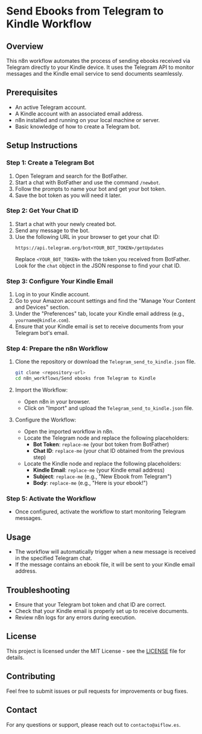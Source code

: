 # Send Ebooks from Telegram to Kindle Workflow

## Overview
This n8n workflow automates the process of sending ebooks received via Telegram directly to your Kindle device. It uses the Telegram API to monitor messages and the Kindle email service to send documents seamlessly.

## Prerequisites
- An active Telegram account.
- A Kindle account with an associated email address.
- n8n installed and running on your local machine or server.
- Basic knowledge of how to create a Telegram bot.

## Setup Instructions

### Step 1: Create a Telegram Bot
1. Open Telegram and search for the BotFather.
2. Start a chat with BotFather and use the command `/newbot`.
3. Follow the prompts to name your bot and get your bot token.
4. Save the bot token as you will need it later.

### Step 2: Get Your Chat ID
1. Start a chat with your newly created bot.
2. Send any message to the bot.
3. Use the following URL in your browser to get your chat ID:
   ```
   https://api.telegram.org/bot<YOUR_BOT_TOKEN>/getUpdates
   ```
   Replace `<YOUR_BOT_TOKEN>` with the token you received from BotFather. Look for the `chat` object in the JSON response to find your chat ID.

### Step 3: Configure Your Kindle Email
1. Log in to your Kindle account.
2. Go to your Amazon account settings and find the "Manage Your Content and Devices" section.
3. Under the "Preferences" tab, locate your Kindle email address (e.g., `yourname@kindle.com`).
4. Ensure that your Kindle email is set to receive documents from your Telegram bot's email.

### Step 4: Prepare the n8n Workflow
1. Clone the repository or download the `Telegram_send_to_kindle.json` file.
   ```bash
   git clone <repository-url>
   cd n8n_workflows/Send ebooks from Telegram to Kindle
   ```

2. Import the Workflow:
   - Open n8n in your browser.
   - Click on "Import" and upload the `Telegram_send_to_kindle.json` file.

3. Configure the Workflow:
   - Open the imported workflow in n8n.
   - Locate the Telegram node and replace the following placeholders:
     - **Bot Token**: `replace-me` (your bot token from BotFather)
     - **Chat ID**: `replace-me` (your chat ID obtained from the previous step)
   - Locate the Kindle node and replace the following placeholders:
     - **Kindle Email**: `replace-me` (your Kindle email address)
     - **Subject**: `replace-me` (e.g., "New Ebook from Telegram")
     - **Body**: `replace-me` (e.g., "Here is your ebook!")

### Step 5: Activate the Workflow
- Once configured, activate the workflow to start monitoring Telegram messages.

## Usage
- The workflow will automatically trigger when a new message is received in the specified Telegram chat.
- If the message contains an ebook file, it will be sent to your Kindle email address.

## Troubleshooting
- Ensure that your Telegram bot token and chat ID are correct.
- Check that your Kindle email is properly set up to receive documents.
- Review n8n logs for any errors during execution.

## License
This project is licensed under the MIT License - see the [LICENSE](LICENSE) file for details.

## Contributing
Feel free to submit issues or pull requests for improvements or bug fixes.

## Contact
For any questions or support, please reach out to `contacto@aiflow.es`.